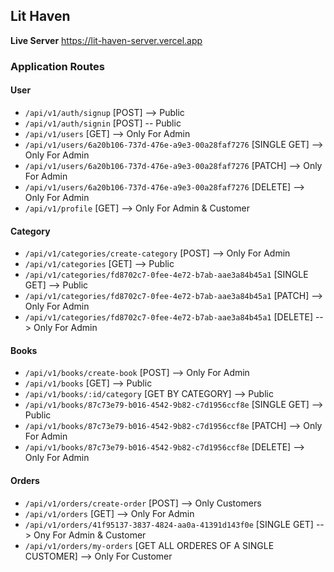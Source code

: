 ## Lit Haven

**Live Server** https://lit-haven-server.vercel.app

### Application Routes

#### User

- `/api/v1/auth/signup` [POST] --> Public
- `/api/v1/auth/signin` [POST] -- Public
- `/api/v1/users` [GET] --> Only For Admin
- `/api/v1/users/6a20b106-737d-476e-a9e3-00a28faf7276` [SINGLE GET] --> Only For Admin
- `/api/v1/users/6a20b106-737d-476e-a9e3-00a28faf7276` [PATCH] --> Only For Admin
- `/api/v1/users/6a20b106-737d-476e-a9e3-00a28faf7276` [DELETE] --> Only For Admin
- `/api/v1/profile` [GET] --> Only For Admin & Customer

#### Category

- `/api/v1/categories/create-category` [POST] --> Only For Admin
- `/api/v1/categories` [GET] --> Public
- `/api/v1/categories/fd8702c7-0fee-4e72-b7ab-aae3a84b45a1` [SINGLE GET] --> Public
- `/api/v1/categories/fd8702c7-0fee-4e72-b7ab-aae3a84b45a1` [PATCH] --> Only For Admin
- `/api/v1/categories/fd8702c7-0fee-4e72-b7ab-aae3a84b45a1` [DELETE] --> Only For Admin

#### Books

- `/api/v1/books/create-book` [POST] --> Only For Admin
- `/api/v1/books` [GET] --> Public
- `/api/v1/books/:id/category` [GET BY CATEGORY] --> Public
- `/api/v1/books/87c73e79-b016-4542-9b82-c7d1956ccf8e` [SINGLE GET] --> Public
- `/api/v1/books/87c73e79-b016-4542-9b82-c7d1956ccf8e` [PATCH] --> Only For Admin
- `/api/v1/books/87c73e79-b016-4542-9b82-c7d1956ccf8e` [DELETE] --> Only For Admin

#### Orders

- `/api/v1/orders/create-order` [POST] --> Only Customers
- `/api/v1/orders` [GET] --> Only For Admin
- `/api/v1/orders/41f95137-3837-4824-aa0a-41391d143f0e` [SINGLE GET] --> Ony For Admin & Customer
- `/api/v1/orders/my-orders` [GET ALL ORDERES OF A SINGLE CUSTOMER] --> Only For Customer
